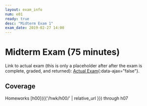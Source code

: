 ```yaml
---
layout: exam_info
num: e01
ready: true
desc: "Midterm Exam 1"
exam_date: 2019-02-27 14:00
---
```


# Midterm Exam (75 minutes) 

Link to actual exam (this is only a placeholder after after the exam is complete, graded,
and returned): [Actual Exam](cs48_w19_e01/){:data-ajax="false"}.

## Coverage

Homeworks [h00]({{'/hwk/h00/' | relative_url }}) through h07
